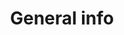 ---
title: General info
description: General information index
tags:
  - general info
  - info
  - tuning
  - maintenance
  - printer
  - setup
has_children: true
nav_order: 
---